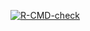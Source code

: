
<!-- badges: start -->
[![R-CMD-check](https://github.com/inesscc/inedata/actions/workflows/R-CMD-check.yaml/badge.svg)](https://github.com/inesscc/inedata/actions/workflows/R-CMD-check.yaml)
<!-- badges: end -->
